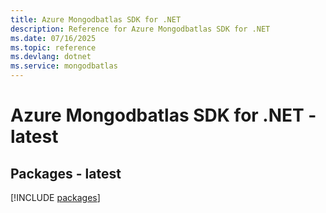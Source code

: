 ```yaml
---
title: Azure Mongodbatlas SDK for .NET
description: Reference for Azure Mongodbatlas SDK for .NET
ms.date: 07/16/2025
ms.topic: reference
ms.devlang: dotnet
ms.service: mongodbatlas
---
```

# Azure Mongodbatlas SDK for .NET - latest
## Packages - latest
[!INCLUDE [packages](mongodbatlas-index.md)]